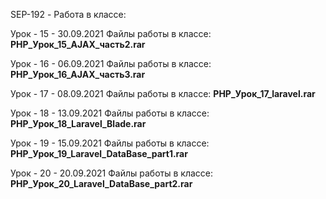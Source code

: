 SEP-192 - Работа в классе:

Урок - 15 - 30.09.2021 
Файлы работы в классе: **PHP_Урок_15_AJAX_часть2.rar**

Урок - 16 - 06.09.2021 
Файлы работы в классе: **PHP_Урок_16_AJAX_часть3.rar**

Урок - 17 - 08.09.2021 
Файлы работы в классе: **PHP_Урок_17_laravel.rar**

Урок - 18 - 13.09.2021 
Файлы работы в классе: **PHP_Урок_18_Laravel_Blade.rar**

Урок - 19 - 15.09.2021 
Файлы работы в классе: **PHP_Урок_19_Laravel_DataBase_part1.rar**

Урок - 20 - 20.09.2021 
Файлы работы в классе: **PHP_Урок_20_Laravel_DataBase_part2.rar**




